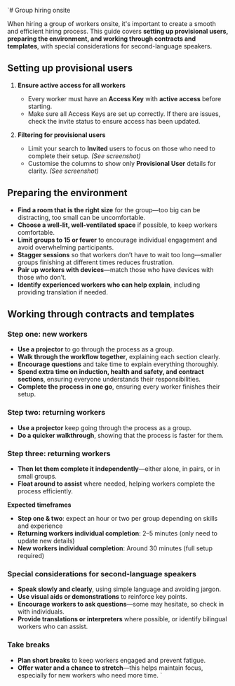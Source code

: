 `# Group hiring onsite

When hiring a group of workers onsite, it's important to create a smooth and efficient hiring process. This guide covers **setting up provisional users, preparing the environment, and working through contracts and templates**, with special considerations for second-language speakers.

## Setting up provisional users

1. **Ensure active access for all workers**
    - Every worker must have an **Access Key** with **active access** before starting.
    - Make sure all Access Keys are set up correctly. If there are issues, check the invite status to ensure access has been updated.

2. **Filtering for provisional users**
    - Limit your search to **Invited** users to focus on those who need to complete their setup. *(See screenshot)*
    - Customise the columns to show only **Provisional User** details for clarity. *(See screenshot)*

## Preparing the environment

- **Find a room that is the right size** for the group—too big can be distracting, too small can be uncomfortable.
- **Choose a well-lit, well-ventilated space** if possible, to keep workers comfortable.
- **Limit groups to 15 or fewer** to encourage individual engagement and avoid overwhelming participants.
- **Stagger sessions** so that workers don’t have to wait too long—smaller groups finishing at different times reduces frustration.
- **Pair up workers with devices**—match those who have devices with those who don’t.
- **Identify experienced workers who can help explain**, including providing translation if needed.

<explanation>

## Working through contracts and templates

### Step one: new workers
- **Use a projector** to go through the process as a group.
- **Walk through the workflow together**, explaining each section clearly.
- **Encourage questions** and take time to explain everything thoroughly.
- **Spend extra time on induction, health and safety, and contract sections**, ensuring everyone understands their responsibilities.
- **Complete the process in one go**, ensuring every worker finishes their setup.

### Step two: returning workers
- **Use a projector** keep going through the process as a group.
- **Do a quicker walkthrough**, showing that the process is faster for them.

### Step three:  returning workers
- **Then let them complete it independently**—either alone, in pairs, or in small groups.
- **Float around to assist** where needed, helping workers complete the process efficiently.

<prompt>

**Expected timeframes**
- **Step one & two**: expect an hour or two per group depending on skills and experience
- **Returning workers individual completion**: 2–5 minutes (only need to update new details)
- **New workers individual completion**: Around 30 minutes (full setup required)

</prompt>

</explanation>

### Special considerations for second-language speakers
- **Speak slowly and clearly**, using simple language and avoiding jargon.
- **Use visual aids or demonstrations** to reinforce key points.
- **Encourage workers to ask questions**—some may hesitate, so check in with individuals.
- **Provide translations or interpreters** where possible, or identify bilingual workers who can assist.

### Take breaks
- **Plan short breaks** to keep workers engaged and prevent fatigue.
- **Offer water and a chance to stretch**—this helps maintain focus, especially for new workers who need more time.
`
